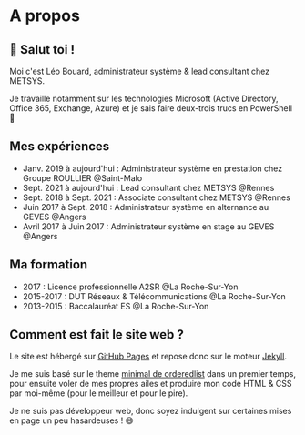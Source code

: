 # A propos

## 👋 Salut toi !

Moi c'est Léo Bouard, administrateur système & lead consultant chez METSYS.

Je travaille notamment sur les technologies Microsoft (Active Directory, Office 365, Exchange, Azure) et je sais faire deux-trois trucs en PowerShell 💪

## Mes expériences 

- Janv. 2019 à aujourd'hui : Administrateur système en prestation chez Groupe ROULLIER @Saint-Malo
- Sept. 2021 à aujourd'hui : Lead consultant chez METSYS @Rennes
- Sept. 2018 à Sept. 2021 : Associate consultant chez METSYS @Rennes
- Juin 2017 à Sept. 2018 : Administrateur système en alternance au GEVES @Angers
- Avril 2017 à Juin 2017 : Administrateur système en stage au GEVES @Angers

## Ma formation

- 2017 : Licence professionnelle A2SR @La Roche-Sur-Yon
- 2015-2017 : DUT Réseaux & Télécommunications @La Roche-Sur-Yon
- 2013-2015 : Baccalauréat ES @La Roche-Sur-Yon

## Comment est fait le site web ?

Le site est hébergé sur [GitHub Pages](https://pages.github.com/) et repose donc sur le moteur [Jekyll](https://jekyllrb.com/).

Je me suis basé sur le theme [minimal de orderedlist](https://github.com/orderedlist/minimal/) dans un premier temps, pour ensuite voler de mes propres ailes et produire mon code HTML & CSS par moi-même (pour le meilleur et pour le pire).

Je ne suis pas développeur web, donc soyez indulgent sur certaines mises en page un peu hasardeuses ! 😄